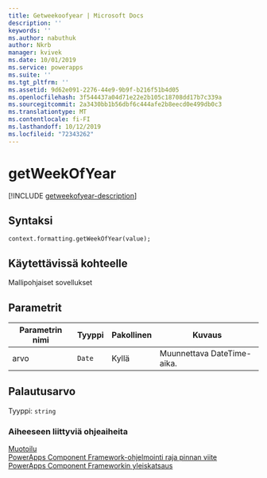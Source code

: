 ```yaml
---
title: Getweekoofyear | Microsoft Docs
description: ''
keywords: ''
ms.author: nabuthuk
author: Nkrb
manager: kvivek
ms.date: 10/01/2019
ms.service: powerapps
ms.suite: ''
ms.tgt_pltfrm: ''
ms.assetid: 9d62e091-2276-44e9-9b9f-b216f51b4d05
ms.openlocfilehash: 3f544437a04d71e22e2b105c18708dd17b7c339a
ms.sourcegitcommit: 2a3430bb1b56dbf6c444afe2b8eecd0e499db0c3
ms.translationtype: MT
ms.contentlocale: fi-FI
ms.lasthandoff: 10/12/2019
ms.locfileid: "72343262"
---
```

# <a name="getweekofyear"></a>getWeekOfYear

[!INCLUDE [getweekofyear-description](includes/getweekofyear-description.md)]

## <a name="syntax"></a>Syntaksi

`context.formatting.getWeekOfYear(value);`

## <a name="available-for"></a>Käytettävissä kohteelle 

Mallipohjaiset sovellukset

## <a name="parameters"></a>Parametrit

| Parametrin nimi|Tyyppi|Pakollinen|Kuvaus|
| ------------- |----|--------|-----------|
|arvo|`Date`|Kyllä|Muunnettava DateTime-aika.|

## <a name="return-value"></a>Palautusarvo

Tyyppi: `string`

### <a name="related-topics"></a>Aiheeseen liittyviä ohjeaiheita

[Muotoilu](../formatting.md)<br/>
[PowerApps Component Framework-ohjelmointi raja pinnan viite](../../reference/index.md)<br/>
[PowerApps Component Frameworkin yleiskatsaus](../../overview.md)